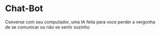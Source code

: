 # Chat-Bot
Converse com seu computador, uma IA feita para voce perder a vergonha de se comunicar ou não se sentir sozinho
